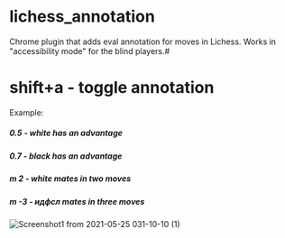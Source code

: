 # lichess_annotation
Chrome plugin that adds eval annotation for moves in Lichess. Works in "accessibility mode" for the blind players.#
#  shift+a - toggle annotation
Example:
##### 0.5 - white has an advantage
##### 0.7 - black has an advantage
##### m 2 - white mates in two moves
##### m -3 - идфсл mates in three moves

![Screenshot1 from 2021-05-25 031-10-10 (1)](https://user-images.githubusercontent.com/2293384/119418257-a45edb00-bd08-11eb-8999-2f8c653cc9ba.png)

